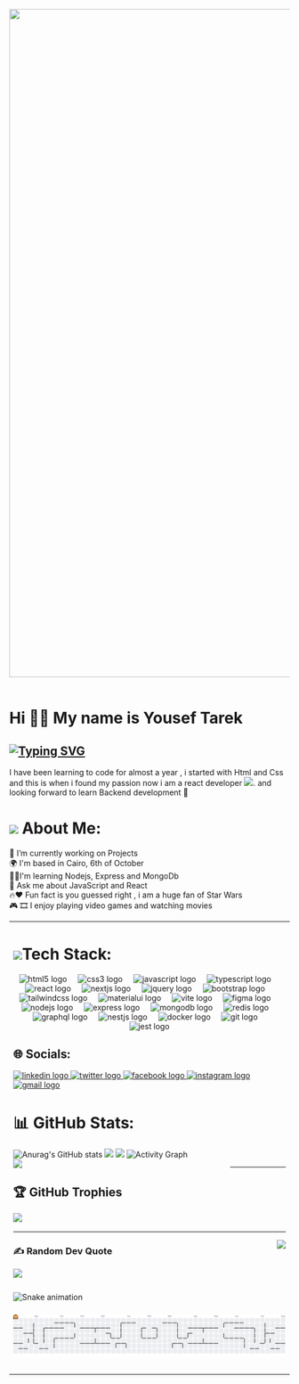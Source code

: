 <img src="https://i.pinimg.com/originals/86/d7/5a/86d75a902dda5a4c6ac4b95d8a5afba4.gif" align="center" height="1200" width="1200" />&nbsp;

 #  Hi 👋🏻 My name is Yousef Tarek

 
[![Typing SVG](https://readme-typing-svg.demolab.com?font=Fira+Code&size=29&pause=1000&color=279077&width=435&lines=I'm+a+Fullstack+Developer)](https://git.io/typing-svg)
---------------------------------

I have been learning to code for almost a year , i started with Html and Css and this is when i found my passion now i am a react developer <img src="https://media.giphy.com/media/WUlplcMpOCEmTGBtBW/giphy.gif" width="30">. and looking forward to learn Backend development 🚀

# <img src='https://i.pinimg.com/originals/96/4c/82/964c82250ef9951e3309b8e36d2bf9b9.gif' width='35'/> About Me:
🔭 I’m currently working on Projects<br>🌍  I'm based in Cairo, 6th of October<br>🌱🧠I'm learning Nodejs, Express and MongoDb <br> 💬 Ask me about JavaScript and React<br>🔥♥️ Fun fact is you guessed right , i am a huge fan of Star Wars<br>🎮 🎞️ I enjoy playing video games and watching movies 


<table><tr><td valign="top" width="33%">


# <img src='https://media.giphy.com/avatars/blinkiesCafe/xMAIAMI3245u/200h.gif' width='35' /><span>Tech Stack: </span>

<div align="center">
  <img src="https://skillicons.dev/icons?i=html" height="60" alt="html5 logo"  />
  <img width="12" />
  <img src="https://skillicons.dev/icons?i=css" height="60" alt="css3 logo"  />
  <img width="12" />
  <img src="https://skillicons.dev/icons?i=js" height="60" alt="javascript logo"  />
  <img width="12" />
  <img src="https://skillicons.dev/icons?i=ts" height="60" alt="typescript logo"  />
  <img width="12" />
  <img src="https://skillicons.dev/icons?i=react" height="60" alt="react logo"  />
  <img width="12" />
  <img src="https://skillicons.dev/icons?i=nextjs" height="60" alt="nextjs logo"  />
  <img width="12" />
  <img src="https://skillicons.dev/icons?i=jquery" height="60" alt="jquery logo"  />
  <img width="12" />
  <img src="https://skillicons.dev/icons?i=bootstrap" height="60" alt="bootstrap logo"  />
  <img width="12" />
  <img src="https://skillicons.dev/icons?i=tailwind" height="60" alt="tailwindcss logo"  />
  <img width="12" />
  <img src="https://skillicons.dev/icons?i=materialui" height="60" alt="materialui logo"  />
  <img width="12" />
  <img src="https://skillicons.dev/icons?i=vite" height="60" alt="vite logo"  />
  <img width="12" />
  <img src="https://skillicons.dev/icons?i=figma" height="60" alt="figma logo"  />
  <img width="12" />
  <img src="https://skillicons.dev/icons?i=nodejs" height="60" alt="nodejs logo"  />
  <img width="12" />
  <img src="https://skillicons.dev/icons?i=express" height="60" alt="express logo"  />
  <img width="12" />
  <img src="https://skillicons.dev/icons?i=mongodb" height="60" alt="mongodb logo"  />
  <img width="12" />
  <img src="https://skillicons.dev/icons?i=redis" height="60" alt="redis logo"  />
  <img width="12" />
  <img src="https://skillicons.dev/icons?i=graphql" height="60" alt="graphql logo"  />
  <img width="12" />
  <img src="https://skillicons.dev/icons?i=nestjs" height="60" alt="nestjs logo"  />
  <img width="12" />
  <img src="https://skillicons.dev/icons?i=docker" height="60" alt="docker logo"  />
  <img width="12" />
  <img src="https://skillicons.dev/icons?i=git" height="60" alt="git logo"  />
  <img width="12" />
  <img src="https://skillicons.dev/icons?i=jest" height="60" alt="jest logo"  />
</div>

  




## 🌐 Socials:
<div align="left">
  <a href="https://www.linkedin.com/in/yousef-tarek-3a7467263/" target="_blank">
    <img src="https://raw.githubusercontent.com/maurodesouza/profile-readme-generator/master/src/assets/icons/social/linkedin/default.svg" width="52" height="40" alt="linkedin logo"  />
  </a>
  <a href="https://twitter.com/yousefg0hary" target="_blank">
    <img src="https://raw.githubusercontent.com/maurodesouza/profile-readme-generator/master/src/assets/icons/social/twitter/default.svg" width="52" height="40" alt="twitter logo"  />
  </a>
  <a href="https://www.facebook.com/yousef.algohary.33" target="_blank">
    <img src="https://raw.githubusercontent.com/maurodesouza/profile-readme-generator/master/src/assets/icons/social/facebook/default.svg" width="52" height="40" alt="facebook logo"  />
  </a>
  <a href="https://www.instagram.com/yousefalgohary/" target="_blank">
    <img src="https://raw.githubusercontent.com/maurodesouza/profile-readme-generator/master/src/assets/icons/social/instagram/default.svg" width="52" height="40" alt="instagram logo"  />
  </a>
  <a href="yousefelgohary455@gmail.com" target="_blank">
    <img src="https://raw.githubusercontent.com/maurodesouza/profile-readme-generator/master/src/assets/icons/social/gmail/default.svg" width="52" height="40" alt="gmail logo"  />
  </a>
</div>

###


# 📊 GitHub Stats:
![Anurag's GitHub stats](https://github-readme-stats.vercel.app/api?username=Darthdevv&show_icons=true&theme=gotham)
<img  src="https://github-readme-stats.vercel.app/api/top-langs/?username=Darthdevv&theme=gotham&include_all_commits=false&count_private=false&layout=compact"/>
<img width="390px" src="https://github-readme-stats.vercel.app/api?username=Darthdevv&theme=gotham&include_all_commits=false&count_private=false"/>
<img align="left" width="390pxpx" src="https://github-readme-streak-stats.herokuapp.com/?user=Darthdevv&theme=gotham&"/>
![Activity Graph](https://github-readme-activity-graph.vercel.app/graph?username=Darthdevv&theme=gotham&color=ffffff&line=279077&hide_border=true)



---

<!-- Proudly created with GPRM ( https://gprm.itsvg.in ) -->

## 🏆 GitHub Trophies
![](https://github-profile-trophy.vercel.app/?username=darthdevv&theme=dark&no-frame=false&no-bg=true&margin-w=4)


---
<img align="right" src="https://visitor-badge.laobi.icu/badge?page_id=Darthdevv.Darthdevv&left_color=black&right_color=seagreen&left_text=people%20visited%20my%20page"  />


###

<!-- Proudly created with GPRM ( https://gprm.itsvg.in ) -->

### ✍️ Random Dev Quote
![](https://quotes-github-readme.vercel.app/api?type=horizontal&theme=merko)


###

<img src="https://raw.githubusercontent.com/Darthdevv/Darthdevv/output/snake.svg" alt="Snake animation" />

###

<picture>
  <source media="(prefers-color-scheme: dark)" srcset="https://raw.githubusercontent.com/Darthdevv/Darthdevv/output/pacman-contribution-graph-dark.svg">
  <source media="(prefers-color-scheme: light)" srcset="https://raw.githubusercontent.com/Darthdevv/Darthdevv/output/pacman-contribution-graph.svg">
  <img alt="pacman contribution graph" src="https://raw.githubusercontent.com/Darthdevv/Darthdevv/output/pacman-contribution-graph.svg">
</picture>

###


